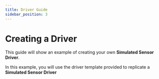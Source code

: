 ```yaml
---
title: Driver Guide
sidebar_position: 3
---
```

# Creating a Driver
This guide will show an example of creating your own **Simulated Sensor Driver**.

In this example, you will use the driver template provided to replicate a **Simulated Sensor Driver**